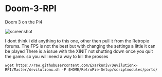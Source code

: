 # Doom-3-RPI
Doom 3 on the Pi4

![screenshot](https://steam.cryotank.net/wp-content/gallery/doom3/DOOM-3-02.png)

I dont think i did anything to this one, other then pull it from the Retropie forums. The FPS is not the best but with changing the settings a little it can be played
There is a issue with the XINIT not shutting down once you quit the game. so you will need a way to kill the prosses 
```
wget https://raw.githubusercontent.com/Exarkuniv/Devilutionx-RPI/Master/devilutionx.sh -P $HOME/RetroPie-Setup/scriptmodules/ports/
```

